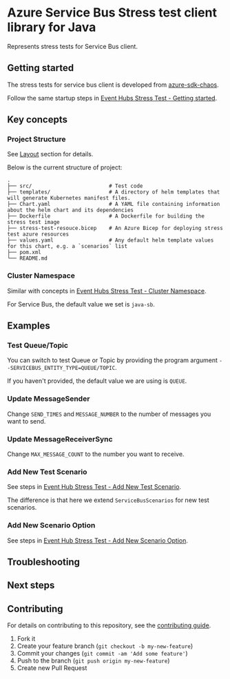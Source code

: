 # Azure Service Bus Stress test client library for Java

Represents stress tests for Service Bus client.

## Getting started

The stress tests for service bus client is developed from [azure-sdk-chaos][azure_sdk_chaos]. 

Follow the same startup steps in [Event Hubs Stress Test - Getting started][event_hubs_stress_test_start].

## Key concepts

### Project Structure

See [Layout][stress_test_layout] section for details. 

Below is the current structure of project:
```
.
├── src/                         # Test code
├── templates/                   # A directory of helm templates that will generate Kubernetes manifest files.
├── Chart.yaml                   # A YAML file containing information about the helm chart and its dependencies
├── Dockerfile                   # A Dockerfile for building the stress test image
├── stress-test-resouce.bicep    # An Azure Bicep for deploying stress test azure resources
├── values.yaml                  # Any default helm template values for this chart, e.g. a `scenarios` list
├── pom.xml
└── README.md
```

### Cluster Namespace 

Similar with concepts in [Event Hubs Stress Test - Cluster Namespace][event_hubs_stress_test_namespace].

For Service Bus, the default value we set is `java-sb`.


## Examples

### Test Queue/Topic

You can switch to test Queue or Topic by providing the program argument `--SERVICEBUS_ENTITY_TYPE=QUEUE/TOPIC`. 

If you haven't provided, the default value we are using is `QUEUE`.

### Update MessageSender

Change `SEND_TIMES` and `MESSAGE_NUMBER` to the number of messages you want to send.

### Update MessageReceiverSync

Change `MAX_MESSAGE_COUNT` to the number you want to receive.

### Add New Test Scenario

See steps in [Event Hub Stress Test - Add New Test Scenario][event_hubs_stress_test_add_test].

The difference is that here we extend `ServiceBusScenarios` for new test scenarios.

### Add New Scenario Option

See steps in [Event Hub Stress Test - Add New Scenario Option][event_hubs_stress_test_add_option].

## Troubleshooting

## Next steps

## Contributing

For details on contributing to this repository, see the [contributing guide](https://github.com/Azure/azure-sdk-for-java/blob/main/CONTRIBUTING.md).

1. Fork it
1. Create your feature branch (`git checkout -b my-new-feature`)
1. Commit your changes (`git commit -am 'Add some feature'`)
1. Push to the branch (`git push origin my-new-feature`)
1. Create new Pull Request

<!-- links -->
[azure_sdk_chaos]: https://github.com/Azure/azure-sdk-tools/blob/main/tools/stress-cluster/chaos/README.md
[stress_test_layout]: https://github.com/Azure/azure-sdk-tools/blob/main/tools/stress-cluster/chaos/README.md#layout
[event_hubs_stress_test_start]: https://github.com/Azure/azure-sdk-for-java/tree/main/sdk/eventhubs/azure-messaging-eventhubs-stress#getting-started
[event_hubs_stress_test_namespace]: https://github.com/Azure/azure-sdk-for-java/tree/main/sdk/eventhubs/azure-messaging-eventhubs-stress#cluster-namespace
[event_hubs_stress_test_add_test]: https://github.com/Azure/azure-sdk-for-java/tree/main/sdk/eventhubs/azure-messaging-eventhubs-stress#add-new-test-scenario
[event_hubs_stress_test_add_option]: https://github.com/Azure/azure-sdk-for-java/tree/main/sdk/eventhubs/azure-messaging-eventhubs-stress#add-new-scenario-option
